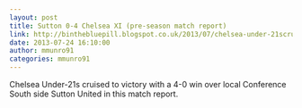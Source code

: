 ```yaml
---
layout: post
title: Sutton 0-4 Chelsea XI (pre-season match report)
link: http://binthebluepill.blogspot.co.uk/2013/07/chelsea-under-21scruise-to-victory-with.html
date: 2013-07-24 16:10:00
author: mmunro91
categories: mmunro91
---
```


Chelsea Under-21s cruised to victory with a 4-0 win over local Conference South side Sutton United in this match report.